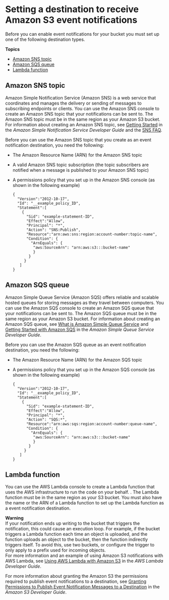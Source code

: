 # Setting a destination to receive Amazon S3 event notifications<a name="setup-event-notification-destination"></a>

Before you can enable event notifications for your bucket you must set up one of the following destination types\.

**Topics**
+ [Amazon SNS topic](#amazon-sns-topic)
+ [Amazon SQS queue](#amazon-sqs-queue)
+ [Lambda function](#lambda-function)

## Amazon SNS topic<a name="amazon-sns-topic"></a>

Amazon Simple Notification Service \(Amazon SNS\) is a web service that coordinates and manages the delivery or sending of messages to subscribing endpoints or clients\. You can use the Amazon SNS console to create an Amazon SNS topic that your notifications can be sent to\. The Amazon SNS topic must be in the same region as your Amazon S3 bucket\. For information about creating an Amazon SNS topic, see [Getting Started](https://docs.aws.amazon.com/sns/latest/dg/sns-getting-started.html) in the *Amazon Simple Notification Service Developer Guide* and the [SNS FAQ](http://aws.amazon.com/sns/faqs/)\.

Before you can use the Amazon SNS topic that you create as an event notification destination, you need the following:
+ The Amazon Resource Name \(ARN\) for the Amazon SNS topic
+ A valid Amazon SNS topic subscription \(the topic subscribers are notified when a message is published to your Amazon SNS topic\)
+ A permissions policy that you set up in the Amazon SNS console \(as shown in the following example\)

  ```
  {
    "Version":"2012-10-17",
    "Id": "__example_policy_ID",
    "Statement":[
      {
        "Sid": "example-statement-ID",
        "Effect":"Allow",
        "Principal": "*",
        "Action": "SNS:Publish",
        "Resource":"arn:aws:sns:region:account-number:topic-name", 
        "Condition": { 
          "ArnEquals": {
  	       "aws:SourceArn": "arn:aws:s3:::bucket-name"
           }
         } 
       }
     ]
  }
  ```

## Amazon SQS queue<a name="amazon-sqs-queue"></a>

Amazon Simple Queue Service \(Amazon SQS\) offers reliable and scalable hosted queues for storing messages as they travel between computers\. You can use the Amazon SQS console to create an Amazon SQS queue that your notifications can be sent to\. The Amazon SQS queue must be in the same region as your Amazon S3 bucket\. For information about creating an Amazon SQS queue, see [What is Amazon Simple Queue Service](https://docs.aws.amazon.com/AWSSimpleQueueService/latest/SQSDeveloperGuide/welcome.html) and [Getting Started with Amazon SQS](https://docs.aws.amazon.com/AWSSimpleQueueService/latest/SQSDeveloperGuide/sqs-getting-started.html) in the *Amazon Simple Queue Service Developer Guide*\. 

Before you can use the Amazon SQS queue as an event notification destination, you need the following:
+ The Amazon Resource Name \(ARN\) for the Amazon SQS topic
+ A permissions policy that you set up in the Amazon SQS console \(as shown in the following example\)

  ```
  {
    "Version":"2012-10-17",
    "Id": "__example_policy_ID",
    "Statement":[
      {
        "Sid": "example-statement-ID",
        "Effect":"Allow",
        "Principal": "*",
        "Action": "SQS:*",
        "Resource":"arn:aws:sqs:region:account-number:queue-name", 
        "Condition": { 
          "ArnEquals": {
  	       "aws:SourceArn": "arn:aws:s3:::bucket-name"
           }
         } 
       }
     ]
  }
  ```

## Lambda function<a name="lambda-function"></a>

You can use the AWS Lambda console to create a Lambda function that uses the AWS infrastructure to run the code on your behalf\. \. The Lambda function must be in the same region as your S3 bucket\. You must also have the name or the ARN of a Lambda function to set up the Lambda function as a event notification destination\.

**Warning**  
If your notification ends up writing to the bucket that triggers the notification, this could cause an execution loop\. For example, if the bucket triggers a Lambda function each time an object is uploaded, and the function uploads an object to the bucket, then the function indirectly triggers itself\. To avoid this, use two buckets, or configure the trigger to only apply to a prefix used for incoming objects\.  
For more information and an example of using Amazon S3 notifications with AWS Lambda, see [Using AWS Lambda with Amazon S3](https://docs.aws.amazon.com/lambda/latest/dg/with-s3.html) in the *AWS Lambda Developer Guide*\. 

For more information about granting the Amazon S3 the permissions required to publish event notifications to a destination, see [Granting Permissions to Publish Event Notification Messages to a Destination](https://docs.aws.amazon.com/AmazonS3/latest/dev/NotificationHowTo.html#grant-destinations-permissions-to-s3) in the *Amazon S3 Developer Guide*\.